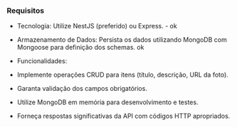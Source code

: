 ### Requisitos 
- Tecnologia: Utilize NestJS (preferido) ou Express.  - ok
- Armazenamento de Dados: Persista os dados utilizando MongoDB com Mongoose para definição dos schemas. ok

- Funcionalidades:
- Implemente operações CRUD para itens (título, descrição, URL da foto).
- Garanta validação dos campos obrigatórios.
- Utilize MongoDB em memória para desenvolvimento e testes.
- Forneça respostas significativas da API com códigos HTTP apropriados.
